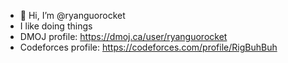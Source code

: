 - 👋 Hi, I’m @ryanguorocket
- I like doing things
- DMOJ profile: https://dmoj.ca/user/ryanguorocket
- Codeforces profile: https://codeforces.com/profile/RigBuhBuh

<!---
ryanguorocket/ryanguorocket is a ✨ special ✨ repository because its `README.md` (this file) appears on your GitHub profile.
You can click the Preview link to take a look at your changes.
--->
